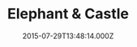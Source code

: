 ---
date: 2015-07-29T13:48:14.000Z
title: Elephant & Castle
latitude: 51.49583514665051
longitude: -0.10043134563602507
category: checkin
---